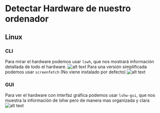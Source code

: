 # Detectar Hardware de nuestro ordenador
## Linux
### CLI
Para mirar el hardware podemos usar `lswh`, que nos mostrará información detallada de todo el hardware.
![alt text](/hw/2.png "2")
Para una versión simplificada podemos usar `screenfetch` (No viene instalado por defecto)
![alt text](/hw/1.png "2")
### GUI
Para ver el hardware con interfaz gráfica podemos usar `lshw-gui`, que nos muestra la información de lshw pero de manera mas organizada y clara
![alt text](/hw/2.png "3")
